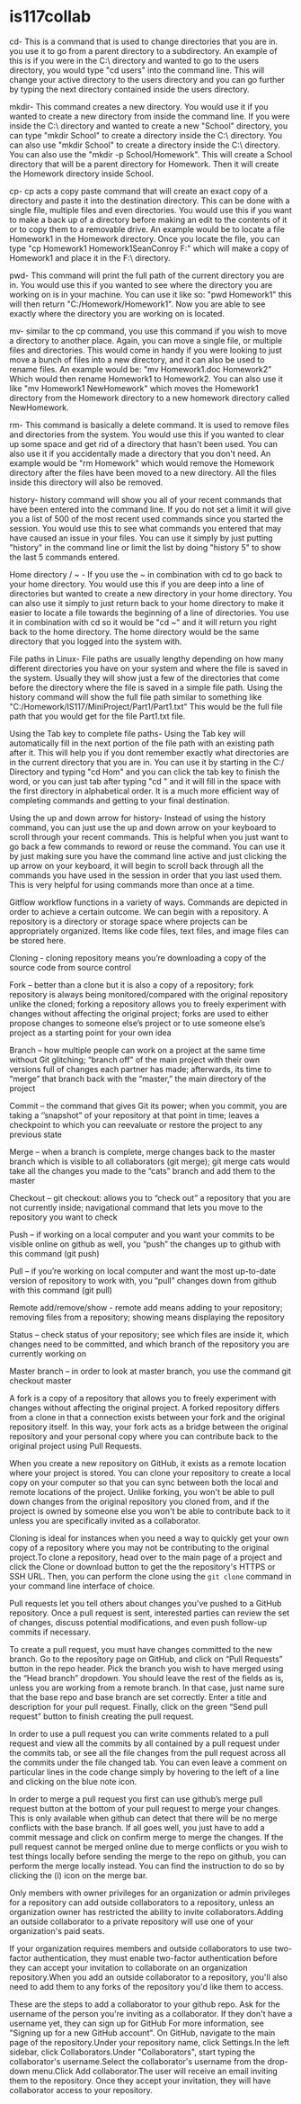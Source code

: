 # is117collab

cd- This is a command that is used to change directories that you are in. you use it to go from a parent directory to a subdirectory. An example of this is if you were in the C:\ directory and wanted to go to the users directory, you would type "cd users" into the command line. This will change your active directory to the users directory and you can go further by typing the next directory contained inside the users directory.

mkdir- This command creates a new directory. You would use it if you wanted to create a new directory from inside the command line. If you were inside the C:\ directory and wanted to create a new "School" directory, you can type "mkdir School" to create a directory inside the C:\ directory. You can also use "mkdir School" to create a directory inside the C:\ directory. You can also use the "mkdir -p School/Homework". This will create a School directory that will be a parent directory for Homework. Then it will create the Homework directory inside School. 

cp- cp acts a copy paste command that will create an exact copy of a directory and paste it into the destination directory. This can be done with a single file, multiple files and even directories. You would use this if you want to make a back up of a directory before making an edit to the contents of it or to copy them to a removable drive. An example would be to locate a file Homework1 in the Homework directory. Once you locate the file, you can type "cp Homework1 Homework1SeanConroy F:\" which will make a copy of Homework1 and place it in the F:\ directory.

pwd- This command will print the full path of the current directory you are in. You would use this if you wanted to see where the directory you are working on is in your machine. You can use it like so: "pwd Homework1" this will then return "C:/Homework/Homework1". Now you are able to see exactly where the directory you are working on is located.

mv- similar to the cp command, you use this command if you wish to move a directory to another place. Again, you can move a single file, or multiple files and directories. This would come in handy if you were looking to just move a bunch of files into a new directory, and it can also be used to rename files. An example would be: "mv Homework1.doc Homework2" Which would then rename Homework1 to Homework2. You can also use it like "mv Homework1 NewHomework" which moves the Homework1 directory from the Homework directory to a new homework directory called NewHomework.

rm- This command is basically a delete command. It is used to remove files and directories from the system. You would use this if you wanted to clear up some space and get rid of a directory that hasn't been used. You can also use it if you accidentally made a directory that you don't need. An example would be "rm Homework" which would remove the Homework directory after the files have been moved to a new directory. All the files inside this directory will also be removed.

history- history command will show you all of your recent commands that have been entered into the command line. If you do not set a limit it will give you a list of 500 of the most recent used commands since you started the session. You would use this to see what commands you entered that may have caused an issue in your files. You can use it simply by just putting "history" in the command line or limit the list by doing "history 5" to show the last 5 commands entered.

Home directory / ~ - If you use the ~ in combination with cd to go back to your home directory. You would use this if you are deep into a line of directories but wanted to create a new directory in your home directory. You can also use it simply to just return back to your home directory to make it easier to locate a file towards the beginning of a line of directories. You use it in combination with cd so it would be "cd ~" and it will return you right back to the home directory. The home directory would be the same directory that you logged into the system with.

File paths in Linux- File paths are usually lengthy depending on how many different directories you have on your system and where the file is saved in the system. Usually they will show just a few of the directories that come before the directory where the file is saved in a simple file path. Using the history command will show the full file path similar to something like "C:/Homework/IS117/MiniProject/Part1/Part1.txt" This would be the full file path that you would get for the file Part1.txt file.

Using the Tab key to complete file paths- Using the Tab key will automatically fill in the next portion of the file path with an existing path after it. This will help you if you dont remember exactly what directories are in the current directory that you are in. You can use it by starting in the C:/ Directory and typing "cd Hom" and you can click the tab key to finish the word, or you can just tab after typing "cd " and it will fill in the space with the first directory in alphabetical order. It is a much more efficient way of completing commands and getting to your final destination.

Using the up and down arrow for history- Instead of using the history command, you can just use the up and down arrow on your keyboard to scroll through your recent commands. This is helpful when you just want to go back a few commands to reword or reuse the command. You can use it by just making sure you have the command line active and just clicking the up arrow on your keyboard, it will begin to scroll back through all the commands you have used in the session in order that you last used them. This is very helpful for using commands more than once at a time.

Gitflow workflow functions in a variety of ways. Commands are depicted in order to achieve a certain outcome. We can begin with a repository. A repository is a directory or storage space where projects can be appropriately organized. Items like code files, text files, and image files can be stored here.

Cloning - cloning repository means you’re downloading a copy of the source code from source control

Fork – better than a clone but it is also a copy of a repository; fork repository is always being monitored/compared with the original repository unlike the cloned; forking a repository allows you to freely experiment with changes without affecting the original project; forks are used to either propose changes to someone else’s project or to use someone else’s project as a starting point for your own idea

Branch – how multiple people can work on a project at the same time without Git glitching; “branch off” of the main project with their own versions full of changes each partner has made; afterwards, its time to “merge” that branch back with the “master,” the main directory of the project

Commit – the command that gives Git its power; when you commit, you are taking a ‘’snapshot” of your repository at that point in time; leaves a checkpoint to which you can reevaluate or restore the project to any previous state

Merge – when a branch is complete, merge changes back to the master branch which is visible to all collaborators (git merge); git merge cats would take all the changes you made to the “cats” branch and add them to the master

Checkout – git checkout: allows you to “check out” a repository that you are not currently inside; navigational command that lets you move to the repository you want to check

Push – if working on a local computer and you want your commits to be visible online on github as well, you “push” the changes up to github with this command (git push)

Pull – if you’re working on local computer and want the most up-to-date version of repository to work with, you “pull” changes down from github with this command (git pull)

Remote add/remove/show - remote add means adding to your repository; removing files from a repository; showing means displaying the repository

Status – check status of your repository; see which files are inside it, which changes need to be committed, and which branch of the repository you are currently working on

Master branch – in order to look at master branch, you use the command git checkout master

A fork is a copy of a repository that allows you to freely experiment with changes without affecting the original project. A forked repository differs from a clone in that a connection exists between your fork and the original repository itself. In this way, your fork acts as a bridge between the original repository and your personal copy where you can contribute back to the original project using Pull Requests.

When you create a new repository on GitHub, it exists as a remote location where your project is stored. You can clone your repository to create a local copy on your computer so that you can sync between both the local and remote locations of the project. Unlike forking, you won't be able to pull down changes from the original repository you cloned from, and if the project is owned by someone else you won't be able to contribute back to it unless you are specifically invited as a collaborator. 

Cloning is ideal for instances when you need a way to quickly get your own copy of a repository where you may not be contributing to the original project.To clone a repository, head over to the main page of a project and click the Clone or download button to get the the repository's HTTPS or SSH URL. Then, you can perform the clone using the `git clone` command in your command line interface of choice.

Pull requests let you tell others about changes you've pushed to a GitHub repository. Once a pull request is sent, interested parties can review the set of changes, discuss potential modifications, and even push follow-up commits if necessary.

To create a pull request, you must have changes committed to the new branch. Go to the repository page on GitHub, and click on “Pull Requests” button in the repo header. Pick the branch you wish to have merged using the “Head branch” dropdown. You should leave the rest of the fields as is, unless you are working from a remote branch. In that case, just name sure that the base repo and base branch are set correctly. Enter a title and description for your pull request. Finally, click on the green “Send pull request” button to finish creating the pull request.

In order to use a pull request you can write comments related to a pull request and view all the commits by all contained by a pull request under the commits tab, or see all the file changes from the pull request across all the commits under the file changed tab. You can even leave a comment on particular lines in the code change simply by hovering to the left of a line and clicking on the blue note icon.

In order to merge a pull request you first can use github’s merge pull request button at the bottom of your pull request to merge your changes. This is only available when github can detect that there will be no merge conflicts with the base branch. If all goes well, you just have to add a commit message and click on confirm merge to merge the changes. If the pull request cannot be merged online due to merge conflicts or you wish to test things locally before sending the merge to the repo on github, you can perform the merge locally instead. You can find the instruction to do so by clicking the (i) icon on the merge bar.

Only members with owner privileges for an organization or admin privileges for a repository can add outside collaborators to a repository, unless an organization owner has restricted the ability to invite collaborators.Adding an outside collaborator to a private repository will use one of your organization's paid seats.

If your organization requires members and outside collaborators to use two-factor authentication, they must enable two-factor authentication before they can accept your invitation to collaborate on an organization repository.When you add an outside collaborator to a repository, you'll also need to add them to any forks of the repository you'd like them to access.

These are the steps to add a collaborator to your github repo. Ask for the username of the person you're inviting as a collaborator. If they don't have a username yet, they can sign up for GitHub For more information, see "Signing up for a new GitHub account". On GitHub, navigate to the main page of the repository.Under your repository name, click  Settings.In the left sidebar, click Collaborators.Under "Collaborators", start typing the collaborator's username.Select the collaborator's username from the drop-down menu.Click Add collaborator.The user will receive an email inviting them to the repository. Once they accept your invitation, they will have collaborator access to your repository.
